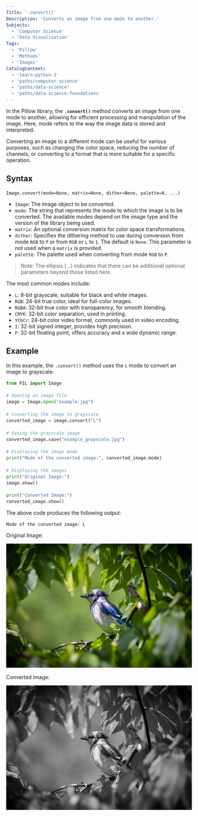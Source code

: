 ```yaml
---
Title: '.convert()'
Description: 'Converts an image from one mode to another.'
Subjects:
  - 'Computer Science'
  - 'Data Visualization'
Tags:
  - 'Pillow'
  - 'Methods'
  - 'Images'
CatalogContent:
  - 'learn-python-3'
  - 'paths/computer-science'
  - 'paths/data-science'
  - 'paths/data-science-foundations'
---
```


In the Pillow library, the **`.convert()`** method converts an image from one mode to another, allowing for efficient processing and manipulation of the image. Here, mode refers to the way the image data is stored and interpreted.

Converting an image to a different mode can be useful for various purposes, such as changing the color space, reducing the number of channels, or converting to a format that is more suitable for a specific operation.

## Syntax

```pseudo
Image.convert(mode=None, matrix=None, dither=None, palette=0, ...)
```

- `Image`: The image object to be converted.
- `mode`: The string that represents the mode to which the image is to be converted. The available modes depend on the image type and the version of the library being used.
- `matrix`: An optional conversion matrix for color space transformations.
- `dither`: Specifies the dithering method to use during conversion from mode `RGB` to `P` or from `RGB` or `L` to `1`. The default is `None`. This parameter is not used when a `matrix` is provided.
- `palette`: The palette used when converting from mode `RGB` to `P`.

> Note: The ellipsis (...) indicates that there can be additional optional parameters beyond those listed here.

The most common modes include:

- `L`: 8-bit grayscale, suitable for black and white images.
- `RGB`: 24-bit true color, ideal for full-color images.
- `RGBA`: 32-bit true color with transparency, for smooth blending.
- `CMYK`: 32-bit color separation, used in printing.
- `YCbCr`: 24-bit color video format, commonly used in video encoding.
- `I`: 32-bit signed integer, provides high precision.
- `F`: 32-bit floating point, offers accuracy and a wide dynamic range.

## Example

In this example, the `.convert()` method uses the `L` mode to convert an image to grayscale:

```python
from PIL import Image

# Opening an image file
image = Image.open("example.jpg")

# Converting the image to grayscale
converted_image = image.convert("L")

# Saving the grayscale image
converted_image.save("example_grayscale.jpg")

# Displaying the image mode
print("Mode of the converted image:", converted_image.mode)

# Displaying the images
print("Original Image:")
image.show()

print("Converted Image:")
converted_image.show()
```

The above code produces the following output:

```shell
Mode of the converted image: L
```

Original Image:

![Original Image](/media/pillow-image-example.jpg)

Converted Image:

![Grayscale Image](/media//pillow-image-grayscale-example.jpg)
